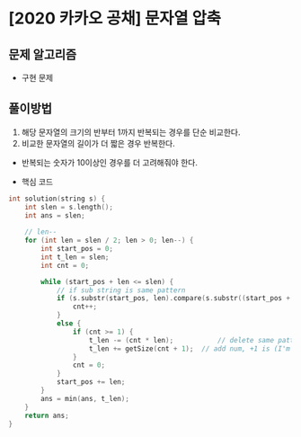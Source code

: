 # [2020 카카오 공채] 문자열 압축

## 문제 알고리즘
- 구현 문제

## 풀이방법
1. 해당 문자열의 크기의 반부터 1까지 반복되는 경우를 단순 비교한다.
2. 비교한 문자열의 길이가 더 짧은 경우 반복한다.

* 반복되는 숫자가 10이상인 경우를 더 고려해줘야 한다.

- 핵심 코드
~~~c++
int solution(string s) {
	int slen = s.length();
	int ans = slen;
	
	// len--
	for (int len = slen / 2; len > 0; len--) {
		int start_pos = 0;
		int t_len = slen;
		int cnt = 0;

		while (start_pos + len <= slen) {
			// if sub string is same pattern
			if (s.substr(start_pos, len).compare(s.substr((start_pos + len), len)) == 0) {
				cnt++;
			}
			else {
				if (cnt >= 1) {
					t_len -= (cnt * len);		    // delete same pattern
					t_len += getSize(cnt + 1);	// add num, +1 is (I'm not count original key)
				}
				cnt = 0;
			}
			start_pos += len;
		}
		ans = min(ans, t_len);
	}
	return ans;
}
~~~



